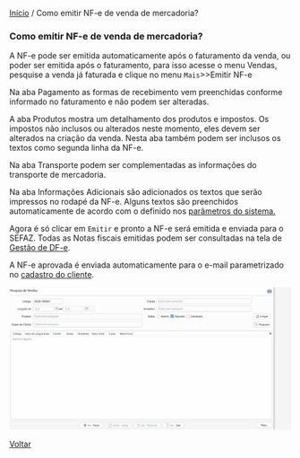 [Início](index.md) / Como emitir NF-e de venda de mercadoria?

### Como emitir NF-e de venda de mercadoria?



A NF-e pode ser emitida automaticamente após o faturamento da venda, ou poder ser emitida após o faturamento, para isso acesse o menu Vendas, pesquise a venda já faturada e clique no menu `Mais`>>Emitir NF-e

Na aba Pagamento as formas de recebimento vem preenchidas conforme informado no faturamento e não podem ser alteradas. 

A aba Produtos mostra um detalhamento dos produtos e impostos. Os impostos não inclusos ou alterados neste momento, eles devem ser alterados na criação da venda. Nesta aba também podem ser inclusos os textos como segunda linha da NF-e.

Na  aba Transporte podem ser complementadas as informações do transporte de mercadoria.

Na aba Informações Adicionais  são adicionados os textos que serão impressos no rodapé da NF-e. Alguns textos são preenchidos automaticamente de acordo com o definido nos [parâmetros do sistema.](sistema_parametrizacao.md) 

Agora é só clicar em `Emitir` e pronto a NF-e será emitida e enviada para o SEFAZ. Todas as Notas fiscais emitidas podem ser consultadas na tela de [Gestão de DF-e](gestao_fiscal_gestao_dfe.md).

A NF-e aprovada é enviada automaticamente para o e-mail parametrizado no [cadastro do cliente](vendas_cliente.md).



![](images/como_fazer_faturar__venda_nfe.gif)





[Voltar](index.md)

